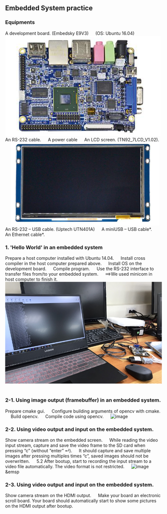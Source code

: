 ## Embedded System practice

### Equipments
A development board. (Embedsky E9V3) &emsp;
(OS: Ubuntu 16.04) &emsp;
![image](https://github.com/sfwang20/EmbeddedSys/blob/master/images/0-1.png)
An RS-232 cable. &emsp;
A power cable &emsp;
An LCD screen. (TN92_7LCD_V1.02). &emsp;
![image](https://github.com/sfwang20/EmbeddedSys/blob/master/images/0-2.png)
An RS-232 – USB cable. (Uptech UTN401A) &emsp;
A miniUSB – USB cable*. &emsp;
An Ethernet cable*. &emsp;
&emsp;

### 1. 'Hello World' in an embedded system
Prepare a host computer installed with Ubuntu 14.04. &emsp;
Install cross compiler in the host computer prepared above. &emsp;
Install OS on the development board. &emsp;
Compile program. &emsp;
Use the RS-232 interface to transfer files from/to your embedded system. &emsp;
==>We used minicom in host computer to finish it.&emsp;
![image](https://github.com/sfwang20/EmbeddedSys/blob/master/images/1.jpg)
&emsp;

### 2-1. Using image output (framebuffer) in an embedded system.
Prepare cmake gui. &emsp;
Configure building arguments of opencv with cmake. &emsp;
Build opencv. &emsp;
Compile code using opencv. &emsp;
![image](https://github.com/sfwang20/EmbeddedSys/blob/master/images/2-1.png)
&emsp;

### 2-2. Using video output and input on the embedded system.
Show camera stream on the embedded screen. &emsp;
While reading the video input stream, capture and save the video frame to the SD card when pressing “c” (without “enter” ↵).  &emsp;
It should capture and save multiple images after pressing multiples times “c”, saved images should not be overwritten. &emsp;
5.2 After bootup, start to recording the input stream to a video file automatically. The video format is not restricted. &emsp;
![image](https://github.com/sfwang20/EmbeddedSys/blob/master/images/2-2.png)
&emsp

### 2-3. Using video output and input on the embedded system.
Show camera stream on the HDMI output. &emsp;
Make your board an electronic scroll board. Your board should automatically start to show some pictures on the HDMI output after bootup. &emsp;
